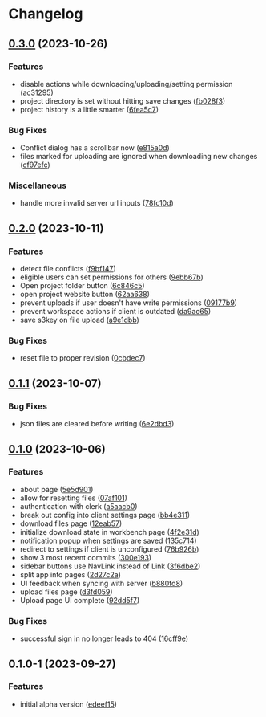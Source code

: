 # Changelog

## [0.3.0](https://github.com/joshtenorio/glassypdm-client/compare/v0.2.0...v0.3.0) (2023-10-26)


### Features

* disable actions while downloading/uploading/setting permission ([ac31295](https://github.com/joshtenorio/glassypdm-client/commit/ac31295806e9ca071dc20d8715aae5418f307a89))
* project directory is set without hitting save changes ([fb028f3](https://github.com/joshtenorio/glassypdm-client/commit/fb028f3863cc148c993e4c26e0609e0d7711cc59))
* project history is a little smarter ([6fea5c7](https://github.com/joshtenorio/glassypdm-client/commit/6fea5c7fe2bf92922f35b0832b308e8359247c5f))


### Bug Fixes

* Conflict dialog has a scrollbar now ([e815a0d](https://github.com/joshtenorio/glassypdm-client/commit/e815a0dcb717efb39048621c94f71847cccd6fbf))
* files marked for uploading are ignored when downloading new changes ([cf97efc](https://github.com/joshtenorio/glassypdm-client/commit/cf97efc5a5a2471203bac383bf548831cd65b2e7))


### Miscellaneous

* handle more invalid server url inputs ([78fc10d](https://github.com/joshtenorio/glassypdm-client/commit/78fc10d9b0e67900e26838fc7f7a03b86121432f))

## [0.2.0](https://github.com/joshtenorio/glassypdm-client/compare/v0.1.1...v0.2.0) (2023-10-11)


### Features

* detect file conflicts ([f9bf147](https://github.com/joshtenorio/glassypdm-client/commit/f9bf14735a3a9b1990c39d4ebf98194a433b0585))
* eligible users can set permissions for others ([9ebb67b](https://github.com/joshtenorio/glassypdm-client/commit/9ebb67bda13572a0dec849d5c53f16bd39c3c535))
* Open project folder button ([6c846c5](https://github.com/joshtenorio/glassypdm-client/commit/6c846c5c83b017fd9b70c89a1dbaf3029f348fb5))
* open project website button ([62aa638](https://github.com/joshtenorio/glassypdm-client/commit/62aa63847288fa63de36237c7b4af758a6475f24))
* prevent uploads if user doesn't have write permissions ([09177b9](https://github.com/joshtenorio/glassypdm-client/commit/09177b9844e69321e296ad87646db972c440e36e))
* prevent workspace actions if client is outdated ([da9ac65](https://github.com/joshtenorio/glassypdm-client/commit/da9ac65e74c91d694d762bca509dcf80758c9801))
* save s3key on file upload ([a9e1dbb](https://github.com/joshtenorio/glassypdm-client/commit/a9e1dbb16e79d5257c51f262158143a923ebfad3))


### Bug Fixes

* reset file to proper revision ([0cbdec7](https://github.com/joshtenorio/glassypdm-client/commit/0cbdec78ffa1a3b364910931a4201e66471fd1bf))

## [0.1.1](https://github.com/joshtenorio/glassypdm-client/compare/v0.1.0...v0.1.1) (2023-10-07)


### Bug Fixes

* json files are cleared before writing ([6e2dbd3](https://github.com/joshtenorio/glassypdm-client/commit/6e2dbd3223e1bc739a40c4342e737f26f870168d))

## [0.1.0](https://github.com/joshtenorio/glassypdm-client/compare/v0.1.0-1...v0.1.0) (2023-10-06)


### Features

* about page ([5e5d901](https://github.com/joshtenorio/glassypdm-client/commit/5e5d901ee5a5643cb5042bd7defca6942409456c))
* allow for resetting files ([07af101](https://github.com/joshtenorio/glassypdm-client/commit/07af10132e3097a95451dc51696ab23745fc9d95))
* authentication with clerk ([a5aacb0](https://github.com/joshtenorio/glassypdm-client/commit/a5aacb09b286e6fda66c6968fccff7a73430814b))
* break out config into client settings page ([bb4e311](https://github.com/joshtenorio/glassypdm-client/commit/bb4e3110bb1ab2959a8b32d63d3d9c888d083a85))
* download files page ([12eab57](https://github.com/joshtenorio/glassypdm-client/commit/12eab57bda55147712f814cf397a5d5b7b0e9f55))
* initialize download state in workbench page ([4f2e31d](https://github.com/joshtenorio/glassypdm-client/commit/4f2e31d9a326353ccf97635909212c05bf4add68))
* notification popup when settings are saved ([135c714](https://github.com/joshtenorio/glassypdm-client/commit/135c714be8f7855dbd36a9eeca8df67a187ab94f))
* redirect to settings if client is unconfigured ([76b926b](https://github.com/joshtenorio/glassypdm-client/commit/76b926b0851edc6faa98bbfb030af81fa0e88af3))
* show 3 most recent commits ([300e193](https://github.com/joshtenorio/glassypdm-client/commit/300e193dbf7d9b193fd63fd9854a7fddd71c09ed))
* sidebar buttons use NavLink instead of Link ([3f6dbe2](https://github.com/joshtenorio/glassypdm-client/commit/3f6dbe25edd10c1df82f1c1e1429e03a192c66bb))
* split app into pages ([2d27c2a](https://github.com/joshtenorio/glassypdm-client/commit/2d27c2a08a1ab856d67fe1fe43b9d5b629edc562))
* UI feedback when syncing with server ([b880fd8](https://github.com/joshtenorio/glassypdm-client/commit/b880fd8762aae2485c04ee7faf35369896e34792))
* upload files page ([d3fd059](https://github.com/joshtenorio/glassypdm-client/commit/d3fd0591dd42779842c111848792287d65345278))
* Upload page UI complete ([92dd5f7](https://github.com/joshtenorio/glassypdm-client/commit/92dd5f713fe095a0e78972bffbf0c960e602c505))


### Bug Fixes

* successful sign in no longer leads to 404 ([16cff9e](https://github.com/joshtenorio/glassypdm-client/commit/16cff9e1f78652c405169822b7dcb76cbc4c9502))

## 0.1.0-1 (2023-09-27)


### Features

* initial alpha version ([edeef15](https://github.com/joshtenorio/glassypdm-client/commit/edeef1530834e7d244576c65f18f2b390bd69d45))
